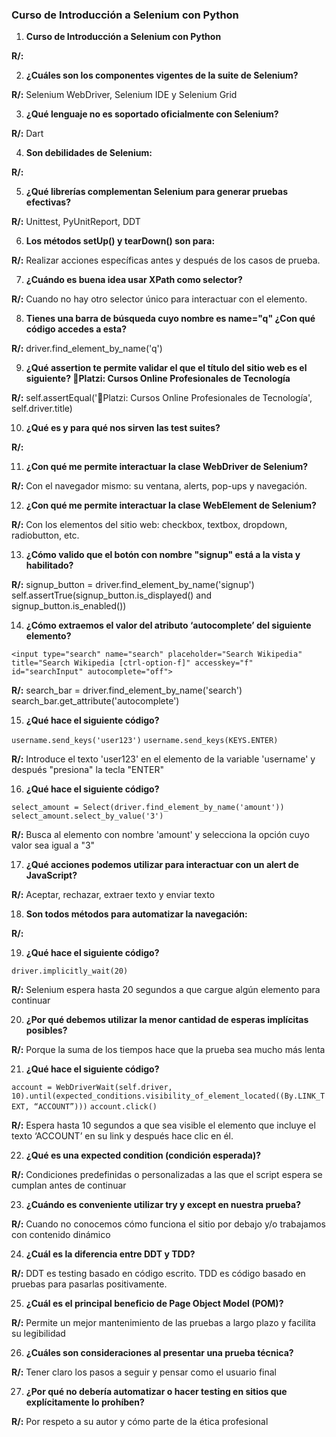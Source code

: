 ### Curso de Introducción a Selenium con Python

1. **Curso de Introducción a Selenium con Python**

**R/:** 

2. **¿Cuáles son los componentes vigentes de la suite de Selenium?**

**R/:** Selenium WebDriver, Selenium IDE y Selenium Grid

3. **¿Qué lenguaje no es soportado oficialmente con Selenium?**

**R/:** Dart

4. **Son debilidades de Selenium:**

**R/:** 

5. **¿Qué librerías complementan Selenium para generar pruebas efectivas?**

**R/:** Unittest, PyUnitReport, DDT

6. **Los métodos setUp() y tearDown() son para:**

**R/:** Realizar acciones específicas antes y después de los casos de prueba.

7. **¿Cuándo es buena idea usar XPath como selector?**

**R/:** Cuando no hay otro selector único para interactuar con el elemento.

8. **Tienes una barra de búsqueda cuyo nombre es name="q" ¿Con qué código accedes a esta?**

**R/:** driver.find_element_by_name('q')

9. **¿Qué assertion te permite validar el que el título del sitio web es el siguiente? 🚀Platzi: ‎Cursos Online Profesionales de Tecnología**

**R/:** self.assertEqual('🚀Platzi: ‎Cursos Online Profesionales de Tecnología', self.driver.title)

10. **¿Qué es y para qué nos sirven las test suites?**

**R/:** 

11. **¿Con qué me permite interactuar la clase WebDriver de Selenium?**

**R/:** Con el navegador mismo: su ventana, alerts, pop-ups y navegación.

12. **¿Con qué me permite interactuar la clase WebElement de Selenium?**

**R/:** Con los elementos del sitio web: checkbox, textbox, dropdown, radiobutton, etc.

13. **¿Cómo valido que el botón con nombre "signup" está a la vista y habilitado?**

**R/:** signup_button = driver.find_element_by_name('signup') self.assertTrue(signup_button.is_displayed() and signup_button.is_enabled())

14. **¿Cómo extraemos el valor del atributo ‘autocomplete’ del siguiente elemento?**

`<input type="search" name="search" placeholder="Search Wikipedia" title="Search Wikipedia [ctrl-option-f]" accesskey="f" id="searchInput" autocomplete="off">`

**R/:** search_bar = driver.find_element_by_name('search') search_bar.get_attribute('autocomplete')

15. **¿Qué hace el siguiente código?**

`username.send_keys('user123')`
`username.send_keys(KEYS.ENTER)`

**R/:** Introduce el texto 'user123' en el elemento de la variable 'username' y después "presiona" la tecla "ENTER"

16. **¿Qué hace el siguiente código?**

`select_amount = Select(driver.find_element_by_name('amount'))`
`select_amount.select_by_value('3')`

**R/:** Busca al elemento con nombre 'amount' y selecciona la opción cuyo valor sea igual a "3"

17. **¿Qué acciones podemos utilizar para interactuar con un alert de JavaScript?**

**R/:** Aceptar, rechazar, extraer texto y enviar texto

18. **Son todos métodos para automatizar la navegación:**

**R/:**  

19. **¿Qué hace el siguiente código?**

`driver.implicitly_wait(20)`

**R/:**  Selenium espera hasta 20 segundos a que cargue algún elemento para continuar

20. **¿Por qué debemos utilizar la menor cantidad de esperas implícitas posibles?**

**R/:**  Porque la suma de los tiempos hace que la prueba sea mucho más lenta

21. **¿Qué hace el siguiente código?**

`account = WebDriverWait(self.driver, 10).until(expected_conditions.visibility_of_element_located((By.LINK_TEXT, “ACCOUNT”)))`
`account.click()`

**R/:**  Espera hasta 10 segundos a que sea visible el elemento que incluye el texto ‘ACCOUNT’ en su link y después hace clic en él.

22. **¿Qué es una expected condition (condición esperada)?**

**R/:**  Condiciones predefinidas o personalizadas a las que el script espera se cumplan antes de continuar

23. **¿Cuándo es conveniente utilizar try y except en nuestra prueba?**

**R/:**  Cuando no conocemos cómo funciona el sitio por debajo y/o trabajamos con contenido dinámico

24. **¿Cuál es la diferencia entre DDT y TDD?**

**R/:**  DDT es testing basado en código escrito. TDD es código basado en pruebas para pasarlas positivamente.

25. **¿Cuál es el principal beneficio de Page Object Model (POM)?**

**R/:**  Permite un mejor mantenimiento de las pruebas a largo plazo y facilita su legibilidad

26. **¿Cuáles son consideraciones al presentar una prueba técnica?**

**R/:**  Tener claro los pasos a seguir y pensar como el usuario final

27. **¿Por qué no debería automatizar o hacer testing en sitios que explícitamente lo prohíben?**

**R/:**  Por respeto a su autor y cómo parte de la ética profesional